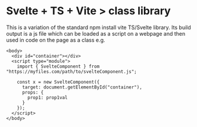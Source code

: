 # Svelte + TS + Vite > class library

This is a variation of the standard npm install vite TS/Svelte library. Its build output is a js file which can be loaded as a script on a webpage and then used in code on the page as a class e.g.

    <body>
      <div id="container"></div>
      <script type="module">
        import { SvelteComponent } from "https://myfiles.com/path/to/svelteComponent.js";

        const x = new SvelteComponent({
          target: document.getElementById("container"),
          props: {
            prop1: prop1val
          }
        });
      </script>
    </body>